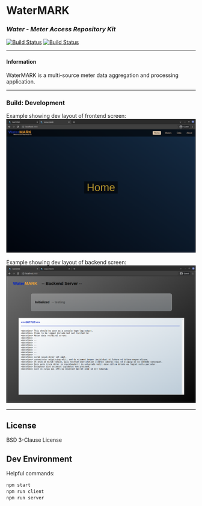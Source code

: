 # WaterMARK
### _Water - Meter Access Repository Kit_
[![Build Status](https://img.shields.io/static/v1?label=build&message=development&color=red)](hhttps://img.shields.io)
[![Build Status](https://img.shields.io/static/v1?label=activity&message=tests-failed&color=orange)](hhttps://img.shields.io)
___
#### Information

WaterMARK is a multi-source meter data aggregation and processing application.

___


### Build: Development

Example showing dev layout of frontend screen:
![](frontend.png)

Example showing dev layout of backend screen:
![](backend.png)


___



## License

BSD 3-Clause License



## Dev Environment

Helpful commands:
```sh
npm start
npm run client
npm run server
```


